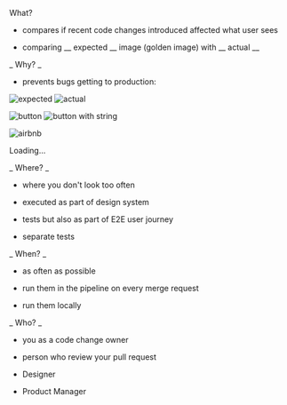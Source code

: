 What?  

 - compares if recent code changes introduced affected what user sees  
   
 - comparing __ expected __ image (golden image)  with __ actual __  

_ Why? _
  
 - prevents bugs getting to production:  
     
     
![expected](/expected.png) ![actual](/actual.png)  
  
![button](/button.png) ![button with string](/button-string.png)  
  
![airbnb](/airbnb.png)  

<div class="wrapper">
<div class="loader">  
<div class="loader-text">
Loading...
</div>
</div>
 
  

_ Where? _  
  
- where you don't look too often  

- executed as part of design system  

- tests but also as part of E2E user journey  

- separate tests  



_ When? _

- as often as possible  

- run them in the pipeline on every merge request  

- run them locally  


_ Who? _  
  
- you as a code change owner  

- person who review your pull request  

- Designer  

- Product Manager  

